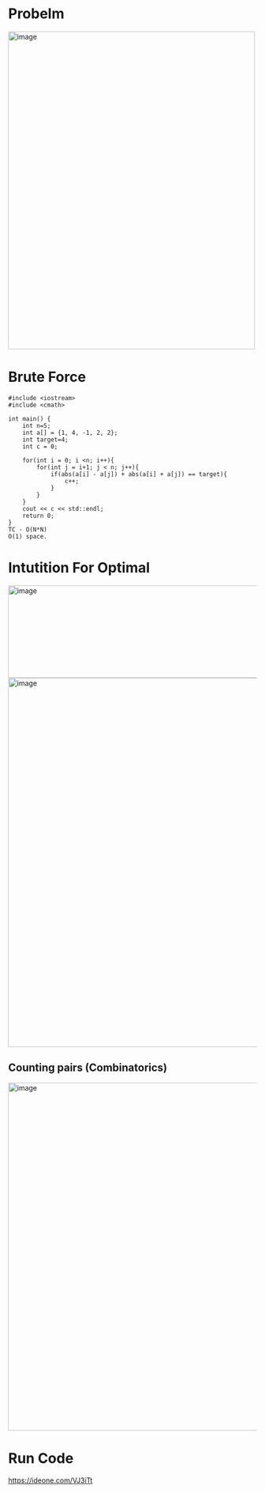 # Probelm
<img width="500" height="643" alt="image" src="https://github.com/user-attachments/assets/d413e856-3aa8-47c3-8991-c1ddf4f27b48" />


# Brute Force
```
#include <iostream>
#include <cmath>

int main() {
    int n=5;
    int a[] = {1, 4, -1, 2, 2};
    int target=4;
    int c = 0;

    for(int i = 0; i <n; i++){
        for(int j = i+1; j < n; j++){
            if(abs(a[i] - a[j]) + abs(a[i] + a[j]) == target){
                c++;
            }
        }
    }
    cout << c << std::endl;
    return 0;
}
TC - O(N*N)
O(1) space. 
```

# Intutition For Optimal
<img width="557" height="187" alt="image" src="https://github.com/user-attachments/assets/f10bebf2-a7dc-41c5-8d44-283e17dd504b" />

<img width="1600" height="747" alt="image" src="https://github.com/user-attachments/assets/14b7aff8-a779-41ad-8fb8-1b972c63c5f7" />

## Counting pairs (Combinatorics)

<img width="1462" height="704" alt="image" src="https://github.com/user-attachments/assets/e3904800-e678-489c-9052-cdda7ba0a576" />


# Run Code 
https://ideone.com/VJ3iTt
